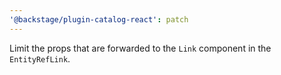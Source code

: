 ```yaml
---
'@backstage/plugin-catalog-react': patch
---
```


Limit the props that are forwarded to the `Link` component in the `EntityRefLink`.
